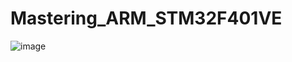# Mastering_ARM_STM32F401VE
![image](https://github.com/Mahmoud-Gharib/Mastering_ARM_STM32F401VE/assets/62407045/62dc0b8d-e153-4ccc-978c-bff3893baad9)
